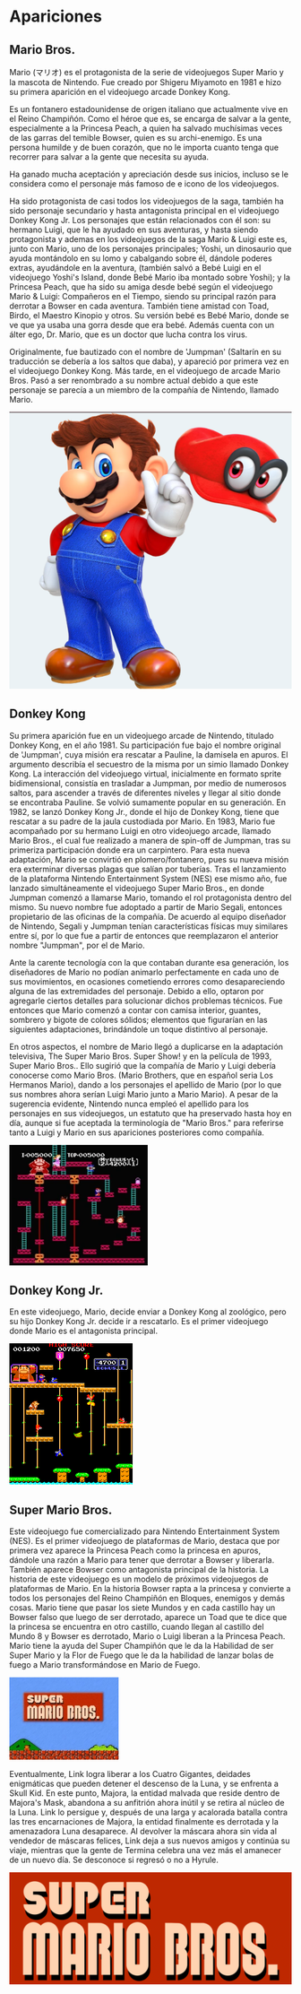 # Apariciones
 
## Mario Bros.

Mario (マリオ) es el protagonista de la serie de videojuegos Super Mario y la mascota de Nintendo. Fue creado por Shigeru Miyamoto en 1981 e hizo su primera aparición en el videojuego arcade Donkey Kong.

Es un fontanero estadounidense de origen italiano que actualmente vive en el Reino Champiñón. Como el héroe que es, se encarga de salvar a la gente, especialmente a la Princesa Peach, a quien ha salvado muchísimas veces de las garras del temible Bowser, quien es su archi-enemigo. Es una persona humilde y de buen corazón, que no le importa cuanto tenga que recorrer para salvar a la gente que necesita su ayuda.

Ha ganado mucha aceptación y apreciación desde sus inicios, incluso se le considera como el personaje más famoso de e icono de los videojuegos.

Ha sido protagonista de casi todos los videojuegos de la saga, también ha sido personaje secundario y hasta antagonista principal en el videojuego Donkey Kong Jr. Los personajes que están relacionados con él son: su hermano Luigi, que le ha ayudado en sus aventuras, y hasta siendo protagonista y ademas en los videojuegos de la saga Mario & Luigi este es, junto con Mario, uno de los personajes principales; Yoshi, un dinosaurio que ayuda montándolo en su lomo y cabalgando sobre él, dándole poderes extras, ayudándole en la aventura, (también salvó a Bebé Luigi en el videojuego Yoshi's Island, donde Bebé Mario iba montado sobre Yoshi); y la Princesa Peach, que ha sido su amiga desde bebé según el videojuego Mario & Luigi: Compañeros en el Tiempo, siendo su principal razón para derrotar a Bowser en cada aventura. También tiene amistad con Toad, Birdo, el Maestro Kinopio y otros. Su versión bebé es Bebé Mario, donde se ve que ya usaba una gorra desde que era bebé. Además cuenta con un álter ego, Dr. Mario, que es un doctor que lucha contra los virus.

Originalmente, fue bautizado con el nombre de 'Jumpman' (Saltarín en su traducción se debería a los saltos que daba), y apareció por primera vez en el videojuego Donkey Kong. Más tarde, en el videojuego de arcade Mario Bros. Pasó a ser renombrado a su nombre actual debido a que este personaje se parecía a un miembro de la compañía de Nintendo, llamado Mario.


![Image text](https://github.com/JaviR011/git_gihub_gen44/blob/master/img/mario_odissey.png)


## Donkey Kong

Su primera aparición fue en un videojuego arcade de Nintendo, titulado Donkey Kong, en el año 1981. Su participación fue bajo el nombre original de 'Jumpman', cuya misión era rescatar a Pauline, la damisela en apuros. El argumento describía el secuestro de la misma por un simio llamado Donkey Kong. La interacción del videojuego virtual, inicialmente en formato sprite bidimensional, consistía en trasladar a Jumpman, por medio de numerosos saltos, para ascender a través de diferentes niveles y llegar al sitio donde se encontraba Pauline. Se volvió sumamente popular en su generación. En 1982, se lanzó Donkey Kong Jr., donde el hijo de Donkey Kong, tiene que rescatar a su padre de la jaula custodiada por Mario. En 1983, Mario fue acompañado por su hermano Luigi en otro videojuego arcade, llamado Mario Bros., el cual fue realizado a manera de spin-off de Jumpman, tras su primeriza participación donde era un carpintero. Para esta nueva adaptación, Mario se convirtió en plomero/fontanero, pues su nueva misión era exterminar diversas plagas que salían por tuberías. Tras el lanzamiento de la plataforma Nintendo Entertainment System (NES) ese mismo año, fue lanzado simultáneamente el videojuego Super Mario Bros., en donde Jumpman comenzó a llamarse Mario, tomando el rol protagonista dentro del mismo. Su nuevo nombre fue adoptado a partir de Mario Segali, entonces propietario de las oficinas de la compañía. De acuerdo al equipo diseñador de Nintendo, Segali y Jumpman tenían características físicas muy similares entre sí, por lo que fue a partir de entonces que reemplazaron el anterior nombre "Jumpman", por el de Mario.

Ante la carente tecnología con la que contaban durante esa generación, los diseñadores de Mario no podían animarlo perfectamente en cada uno de sus movimientos, en ocasiones cometiendo errores como desapareciendo alguna de las extremidades del personaje. Debido a ello, optaron por agregarle ciertos detalles para solucionar dichos problemas técnicos. Fue entonces que Mario comenzó a contar con camisa interior, guantes, sombrero y bigote de colores sólidos; elementos que figurarían en las siguientes adaptaciones, brindándole un toque distintivo al personaje.

En otros aspectos, el nombre de Mario llegó a duplicarse en la adaptación televisiva, The Super Mario Bros. Super Show! y en la película de 1993, Super Mario Bros.. Ello sugirió que la compañía de Mario y Luigi debería conocerse como Mario Bros. (Mario Brothers, que en español seria Los Hermanos Mario), dando a los personajes el apellido de Mario (por lo que sus nombres ahora serían Luigi Mario junto a Mario Mario). A pesar de la sugerencia evidente, Nintendo nunca empleó el apellido para los personajes en sus videojuegos, un estatuto que ha preservado hasta hoy en día, aunque si fue aceptada la terminología de "Mario Bros." para referirse tanto a Luigi y Mario en sus apariciones posteriores como compañía.


![Image text](https://github.com/JaviR011/git_gihub_gen44/blob/master/img/Donkey_kong.png)

## Donkey Kong Jr.

En este videojuego, Mario, decide enviar a Donkey Kong al zoológico, pero su hijo Donkey Kong Jr. decide ir a rescatarlo. Es el primer videojuego donde Mario es el antagonista principal.

![Image text](https://github.com/JaviR011/git_gihub_gen44/blob/master/img/Dk_junior.png)

## Super Mario Bros.

Este videojuego fue comercializado para Nintendo Entertainment System (NES). Es el primer videojuego de plataformas de Mario, destaca que por primera vez aparece la Princesa Peach como la princesa en apuros, dándole una razón a Mario para tener que derrotar a Bowser y liberarla. También aparece Bowser como antagonista principal de la historia. La historia de este videojuego es un modelo de próximos videojuegos de plataformas de Mario. En la historia Bowser rapta a la princesa y convierte a todos los personajes del Reino Champiñón en Bloques, enemigos y demás cosas. Mario tiene que pasar los siete Mundos y en cada castillo hay un Bowser falso que luego de ser derrotado, aparece un Toad que te dice que la princesa se encuentra en otro castillo, cuando llegan al castillo del Mundo 8 y Bowser es derrotado, Mario o Luigi liberan a la Princesa Peach. Mario tiene la ayuda del Super Champiñón que le da la Habilidad de ser Super Mario y la Flor de Fuego que le da la habilidad de lanzar bolas de fuego a Mario transformándose en Mario de Fuego.

![Image text](https://github.com/JaviR011/git_gihub_gen44/blob/master/img/SuperMarioBrosPortada.png)

Eventualmente, Link logra liberar a los Cuatro Gigantes, deidades enigmáticas que pueden detener el descenso de la Luna, y se enfrenta a Skull Kid. En este punto, Majora, la entidad malvada que reside dentro de Majora's Mask, abandona a su anfitrión ahora inútil y se retira al núcleo de la Luna. Link lo persigue y, después de una larga y acalorada batalla contra las tres encarnaciones de Majora, la entidad finalmente es derrotada y la amenazadora Luna desaparece. Al devolver la máscara ahora sin vida al vendedor de máscaras felices, Link deja a sus nuevos amigos y continúa su viaje, mientras que la gente de Termina celebra una vez más el amanecer de un nuevo día. Se desconoce si regresó o no a Hyrule.

![Image text](https://github.com/JaviR011/git_gihub_gen44/blob/master/img/SuperMarioBros.png)
